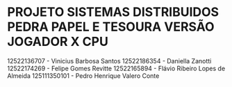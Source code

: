 # PROJETO SISTEMAS DISTRIBUIDOS PEDRA PAPEL E TESOURA VERSÃO JOGADOR X CPU


12522136707 - Vinicius Barbosa Santos
12522186354 - Daniella Zanotti
12522174269 - Felipe Gomes Revitte 
12522165894 - Flávio Ribeiro Lopes de Almeida
125111350101 - Pedro Henrique Valero Conte